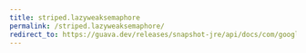 ```yaml
---
title: striped.lazyweaksemaphore
permalink: /striped.lazyweaksemaphore/
redirect_to: https://guava.dev/releases/snapshot-jre/api/docs/com/google/common/util/concurrent/Striped.html#lazyWeakSemaphore-int-int-
---
```


